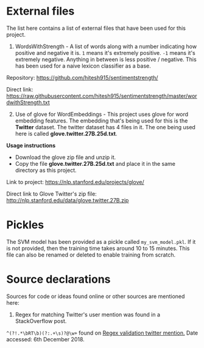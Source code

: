 # External files

The list here contains a list of external files that have been used for this project.

1) WordsWithStrength - A list of words along with a number indicating how positive and negative it is. 
```1``` means it's extremely positive. ```-1``` means it's extremely negative. Anything in between is less positive / negative.
This has been used for a naive lexicon classifier as a base.

Repository: https://github.com/hitesh915/sentimentstrength/

Direct link: https://raw.githubusercontent.com/hitesh915/sentimentstrength/master/wordwithStrength.txt

2) Use of glove for WordEmbeddings - This project uses glove for word embedding features. The embedding that's being used for this is the **Twitter** dataset.
The twitter dataset has 4 files in it. The one being used here is called **glove.twitter.27B.25d.txt**. 

**Usage instructions**
 - Download the glove zip file and unzip it. 
 - Copy the file **glove.twitter.27B.25d.txt** and place it in the same directory as this project. 

Link to project: https://nlp.stanford.edu/projects/glove/

Direct link to Glove Twitter's zip file: http://nlp.stanford.edu/data/glove.twitter.27B.zip

# Pickles

The SVM model has been provided as a pickle called ```my_svm_model.pkl```. If it is not provided, then the training time takes around 10 to 15 minutes. This file can also be renamed or deleted to enable training from scratch. 

# Source declarations

Sources for code or ideas found online or other sources are mentioned here:

1) Regex for matching Twitter's user mention was found in a StackOverflow post. 

```^(?!.*\bRT\b)(?:.+\s)?@\w+``` found on [Regex validation twitter mention.](https://stackoverflow.com/questions/7150652/regex-valid-twitter-mention) Date accessed: 6th December 2018.